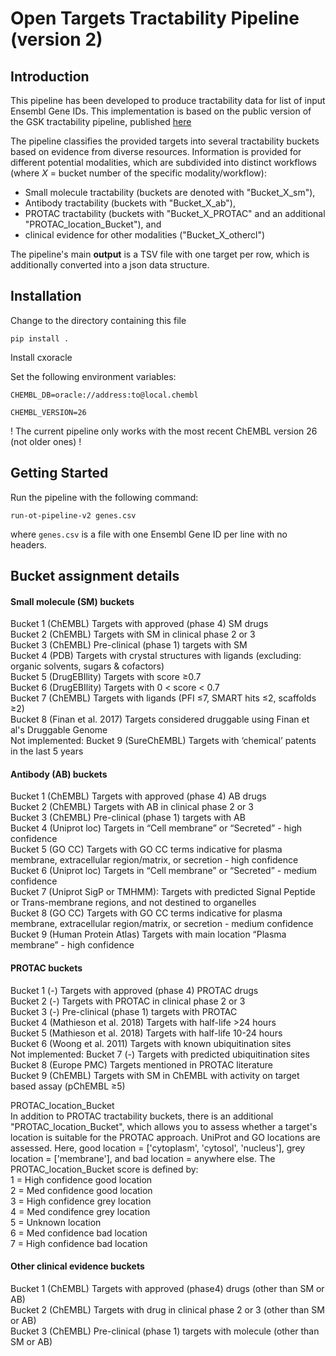 # Open Targets Tractability Pipeline (version 2)

## Introduction

This pipeline has been developed to produce tractability data for list of input Ensembl Gene IDs. This implementation
is based on the public version of the GSK tractability pipeline, published [here](https://pubs.rsc.org/en/content/articlelanding/2018/md/c7md00633k#!divAbstract)

The pipeline classifies the provided targets into several tractability buckets based on evidence from diverse resources.
Information is provided for different potential modalities, which are subdivided into distinct workflows
(where *X* = bucket number of the specific modality/workflow):
- Small molecule tractability (buckets are denoted with "Bucket_X_sm"),
- Antibody tractability (buckets with "Bucket_X_ab"), 
- PROTAC tractability (buckets with "Bucket_X_PROTAC" and an additional "PROTAC_location_Bucket"), and 
- clinical evidence for other modalities ("Bucket_X_othercl")

The pipeline's main **output** is a TSV file with one target per row, which is additionally converted into a json data structure.



## Installation
Change to the directory containing this file

`pip install .`

Install cxoracle

Set the following environment variables:

`CHEMBL_DB=oracle://address:to@local.chembl` 

`CHEMBL_VERSION=26`

! The current pipeline only works with the most recent ChEMBL version 26 (not older ones) !



## Getting Started

Run the pipeline with the following command:

`run-ot-pipeline-v2 genes.csv`

where `genes.csv` is a file with one Ensembl Gene ID per line with no headers.



## Bucket assignment details

#### Small molecule (SM) buckets
Bucket 1 (ChEMBL) Targets with approved (phase 4) SM drugs  
Bucket 2 (ChEMBL) Targets with SM in clinical phase 2 or 3  
Bucket 3 (ChEMBL) Pre-clinical (phase 1) targets with SM  
Bucket 4 (PDB) Targets with crystal structures with ligands (excluding: organic solvents, sugars & cofactors)  
Bucket 5 (DrugEBIlity) Targets with score ≥0.7  
Bucket 6 (DrugEBIlity) Targets with 0 < score < 0.7  
Bucket 7 (ChEMBL) Targets with ligands (PFI ≤7, SMART hits ≤2, scaffolds ≥2)  
Bucket 8 (Finan et al. 2017) Targets considered druggable using Finan et al's Druggable Genome  
Not implemented: Bucket 9 (SureChEMBL) Targets with ‘chemical’ patents in the last 5 years

#### Antibody (AB) buckets
Bucket 1 (ChEMBL) Targets with approved (phase 4) AB drugs  
Bucket 2 (ChEMBL) Targets with AB in clinical phase 2 or 3  
Bucket 3 (ChEMBL) Pre-clinical (phase 1) targets with AB  
Bucket 4 (Uniprot loc) Targets in “Cell membrane” or “Secreted” - high confidence  
Bucket 5 (GO CC) Targets with GO CC terms indicative for plasma membrane, extracellular region/matrix, or secretion - high confidence  
Bucket 6 (Uniprot loc) Targets in “Cell membrane” or “Secreted” - medium confidence  
Bucket 7 (Uniprot SigP or TMHMM): Targets with predicted Signal Peptide or Trans-membrane regions, and not destined to organelles  
Bucket 8 (GO CC) Targets with GO CC terms indicative for plasma membrane, extracellular region/matrix, or secretion - medium confidence  
Bucket 9 (Human Protein Atlas) Targets with main location “Plasma membrane” - high confidence

#### PROTAC buckets
Bucket 1 (-) Targets with approved (phase 4) PROTAC drugs  
Bucket 2 (-) Targets with PROTAC in clinical phase 2 or 3  
Bucket 3 (-) Pre-clinical (phase 1) targets with PROTAC  
Bucket 4 (Mathieson et al. 2018) Targets with half-life >24 hours  
Bucket 5 (Mathieson et al. 2018) Targets with half-life 10-24 hours  
Bucket 6 (Woong et al. 2011) Targets with known ubiquitination sites  
Not implemented: Bucket 7 (-) Targets with predicted ubiquitination sites  
Bucket 8 (Europe PMC) Targets mentioned in PROTAC literature  
Bucket 9 (ChEMBL) Targets with SM in ChEMBL with activity on target based assay (pChEMBL ≥5) 

PROTAC_location_Bucket  
In addition to PROTAC tractability buckets, there is an additional "PROTAC_location_Bucket", which allows you to assess
whether a target's location is suitable for the PROTAC approach. UniProt and GO locations are assessed. Here, good location = ['cytoplasm', 'cytosol', 'nucleus'], grey location = ['membrane'], and bad location = anywhere else. The PROTAC_location_Bucket score is defined by:  
1 = High confidence good location  
2 = Med confidence good location  
3 = High confidence grey location  
4 = Med condifence grey location  
5 = Unknown location  
6 = Med confidence bad location  
7 = High confidence bad location  

#### Other clinical evidence buckets
Bucket 1 (ChEMBL) Targets with approved (phase4) drugs (other than SM or AB)  
Bucket 2 (ChEMBL) Targets with drug in clinical phase 2 or 3 (other than SM or AB)  
Bucket 3 (ChEMBL) Pre-clinical (phase 1) targets with molecule (other than SM or AB)  
